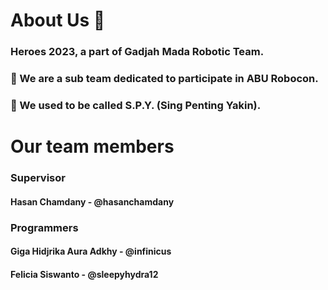 # About Us 👋
### Heroes 2023, a part of Gadjah Mada Robotic Team.
### 🙋‍ We are a sub team dedicated to participate in ABU Robocon.
### 🍿 We used to be called S.P.Y. (Sing Penting Yakin).

# Our team members
### Supervisor
#### Hasan Chamdany - @hasanchamdany

### Programmers
#### Giga Hidjrika Aura Adkhy - @infinicus
#### Felicia Siswanto - @sleepyhydra12
<!--

**Here are some ideas to get you started:**

🙋‍♀️ A short introduction - what is your organization all about?
🌈 Contribution guidelines - how can the community get involved?
👩‍💻 Useful resources - where can the community find your docs? Is there anything else the community should know?
🍿 Fun facts - what does your team eat for breakfast?
🧙 Remember, you can do mighty things with the power of [Markdown](https://docs.github.com/github/writing-on-github/getting-started-with-writing-and-formatting-on-github/basic-writing-and-formatting-syntax)
-->
